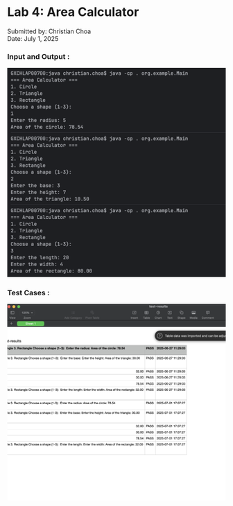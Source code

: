 # Lab 4: Area Calculator

Submitted by: Christian Choa <br/>
Date: July 1, 2025


### Input and Output :

![Screenshot of output](lab4.png)

### Test Cases :

![Screenshot of output](passed.png)

